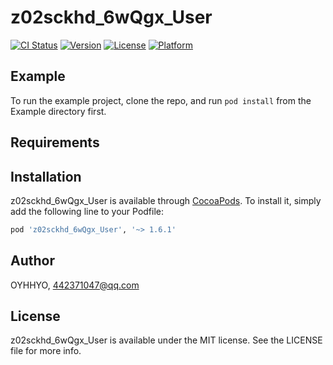 # z02sckhd_6wQgx_User

[![CI Status](https://img.shields.io/travis/OYHHYO/z02sckhd_6wQgx_User.svg?style=flat)](https://travis-ci.org/OYHHYO/z02sckhd_6wQgx_User)
[![Version](https://img.shields.io/cocoapods/v/z02sckhd_6wQgx_User.svg?style=flat)](https://cocoapods.org/pods/z02sckhd_6wQgx_User)
[![License](https://img.shields.io/cocoapods/l/z02sckhd_6wQgx_User.svg?style=flat)](https://cocoapods.org/pods/z02sckhd_6wQgx_User)
[![Platform](https://img.shields.io/cocoapods/p/z02sckhd_6wQgx_User.svg?style=flat)](https://cocoapods.org/pods/z02sckhd_6wQgx_User)

## Example

To run the example project, clone the repo, and run `pod install` from the Example directory first.

## Requirements

## Installation

z02sckhd_6wQgx_User is available through [CocoaPods](https://cocoapods.org). To install
it, simply add the following line to your Podfile:

```ruby
pod 'z02sckhd_6wQgx_User', '~> 1.6.1'
```

## Author

OYHHYO, 442371047@qq.com

## License

z02sckhd_6wQgx_User is available under the MIT license. See the LICENSE file for more info.

